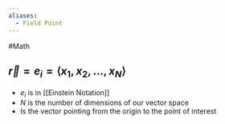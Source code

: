 ```yaml
---
aliases:
  - Field Point
---
```

#Math
## $\displaystyle \vec{r}=e_{i}={\left\langle{x_{1},x_{2},\ldots,x_{N}}\right\rangle}$
* $\displaystyle e_{i}$ is in [[Einstein Notation]]
* $\displaystyle N$ is the number of dimensions of our vector space
* Is the vector pointing from the origin to the point of interest